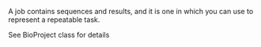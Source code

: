 A job contains sequences and results, and it is one in which you can use to represent a repeatable task.

See BioProject class for details
